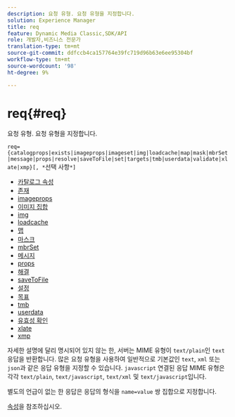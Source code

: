 ```yaml
---
description: 요청 유형. 요청 유형을 지정합니다.
solution: Experience Manager
title: req
feature: Dynamic Media Classic,SDK/API
role: 개발자,비즈니스 전문가
translation-type: tm+mt
source-git-commit: ddfccb4ca157764e39fc719d96b63e6ee95304bf
workflow-type: tm+mt
source-wordcount: '98'
ht-degree: 9%

---
```



# req{#req}

요청 유형. 요청 유형을 지정합니다.

`req={catalogprops|exists|imageprops|imageset|img|loadcache|map|mask|mbrSet|message|props|resolve|saveToFile|set|targets|tmb|userdata|validate|xlate|xmp}[, *`선택 사항`*]`

* [카탈로그 속성](r-catalogprops.md)
* [존재](r-exists.md)
* [imageprops](r-imageprops.md)
* [이미지 집합](r-imageset-req.md)
* [img](r-img.md)
* [loadcache](r-loadcache.md)
* [맵](r-map-req.md)
* [마스크](r-mask-req.md)
* [mbrSet](r-mbrset.md)
* [메시지](r-message.md)
* [props](r-props.md)
* [해결](r-resolve.md)
* [saveToFile](r-savetofile.md)
* [설정](r-set.md)
* [목표](r-targets.md)
* [tmb](r-tmb.md)
* [userdata](r-userdata.md)
* [유효성 확인](r-is-http-validate.md)
* [xlate](r-xlate.md)
* [xmp](r-xmp.md)

자세한 설명에 달리 명시되어 있지 않는 한, 서버는 MIME 유형이 `text/plain`인 `text` 응답을 반환합니다. 많은 요청 유형을 사용하여 일반적으로 기본값인 `text`, `xml` 또는 `json`과 같은 응답 유형을 지정할 수 있습니다. `javascript` 연결된 응답 MIME 유형은 각각 `text/plain`, `text/javascript`, `text/xml` 및 `text/javascript`입니다.

별도의 언급이 없는 한 응답은 응답의 형식을 `name=value` 쌍 집합으로 지정합니다.

[속성](../../../../../../is-api/http-ref/image-serving-api-ref/c-http-protocol-reference/c-response-data/c-properties/c-properties.md#concept-49c609fd6de942cab422ee412353c9d9)을 참조하십시오.
